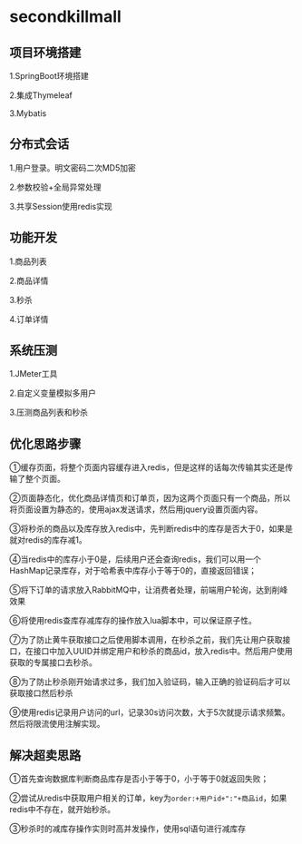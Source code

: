 # secondkillmall


## 项目环境搭建

1.SpringBoot环境搭建

2.集成Thymeleaf

3.Mybatis

## 分布式会话

1.用户登录。明文密码二次MD5加密

2.参数校验+全局异常处理

3.共享Session使用redis实现

## 功能开发

1.商品列表

2.商品详情

3.秒杀

4.订单详情

## 系统压测

1.JMeter工具

2.自定义变量模拟多用户

3.压测商品列表和秒杀



## 优化思路步骤

①缓存页面，将整个页面内容缓存进入redis，但是这样的话每次传输其实还是传输了整个页面。

②页面静态化，优化商品详情页和订单页，因为这两个页面只有一个商品，所以将页面设置为静态的，使用ajax发送请求，然后用jquery设置页面内容。

③将秒杀的商品以及库存放入redis中，先判断redis中的库存是否大于0，如果是就对redis的库存减1。

④当redis中的库存小于0是，后续用户还会查询redis，我们可以用一个HashMap记录库存，对于哈希表中库存小于等于0的，直接返回错误；

⑤将下订单的请求放入RabbitMQ中，让消费者处理，前端用户轮询，达到削峰效果

⑥将使用redis查库存减库存的操作放入lua脚本中，可以保证原子性。

⑦为了防止黄牛获取接口之后使用脚本调用，在秒杀之前，我们先让用户获取接口，在接口中加入UUID并绑定用户和秒杀的商品id，放入redis中。然后用户使用获取的专属接口去秒杀。

⑧为了防止秒杀刚开始请求过多，我们加入验证码，输入正确的验证码后才可以获取接口然后秒杀

⑨使用redis记录用户访问的url，记录30s访问次数，大于5次就提示请求频繁。然后将限流使用注解实现。

## 解决超卖思路

①首先查询数据库判断商品库存是否小于等于0，小于等于0就返回失败；

②尝试从redis中获取用户相关的订单，key为`order:+用户id+":"+商品id`，如果redis中不存在，就开始秒杀。

③秒杀时的减库存操作实则时高并发操作，使用sql语句进行减库存
